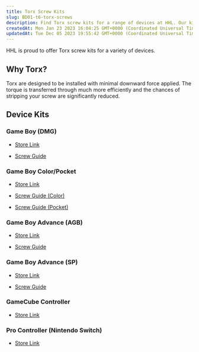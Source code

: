 ```yaml
---
title: Torx Screw Kits
slug: BD01-t6-torx-screws
description: Find Torx screw kits for a range of devices at HHL. Our kits include screws for Game Boy (DMG), Game Boy Color/Pocket, Game Boy Advance (AGB and SP), GameCube Controller, and Nintendo Switch Pro Controller. With Torx screws, you can install them easily an
createdAt: Mon Jan 23 2023 16:04:25 GMT+0000 (Coordinated Universal Time)
updatedAt: Tue Dec 05 2023 19:55:42 GMT+0000 (Coordinated Universal Time)
---
```


HHL is proud to offer Torx screw kits for a variety of devices.

## Why Torx?

Torx are designed to be installed with minimal downward force applied. The torque is transferred through much more efficiently and the chances of stripping your screw are significantly reduced.

## Device Kits

### Game Boy (DMG)

*   [Store Link](https://handheldlegend.com/products/torx-screw-kit-game-boy-dmg)

*   [Screw Guide](https://wiki.handheldlegend.com/dmg-screw-guide)

### Game Boy Color/Pocket

*   [Store Link](https://handheldlegend.com/products/torx-screw-kit-game-boy-color-pocket)

*   [Screw Guide (Color)](https://wiki.handheldlegend.com/gbc-screw-guide)

*   [Screw Guide (Pocket)](https://wiki.handheldlegend.com/gbp-screw-guide)

### Game Boy Advance (AGB)

*   [Store Link](https://handheldlegend.com/products/torx-screw-kit-game-boy-advance)

*   [Screw Guide](https://wiki.handheldlegend.com/gba-screw-guide)

### Game Boy Advance (SP)

*   [Store Link](https://handheldlegend.com/products/torx-screw-kit-game-boy-advance-sp)

*   [Screw Guide](https://wiki.handheldlegend.com/gba-sp-screw-guide)

### GameCube Controller

*   [Store Link](https://handheldlegend.com/products/torx-screw-kit-gamecube-controller)

### Pro Controller (Nintendo Switch)

*   [Store Link](https://handheldlegend.com/products/torx-screw-kit-switch-pro-controller)



